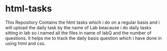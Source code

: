 # html-tasks
This Repository Contains the html tasks which i do on a regular basis  and i will upload the daily task by the name of Lab beacause i do daily tasks sitting in lab so i named all the files in name of labQ and the number of questions. it helps me to track the daily basis question which i have done in using html and css.
